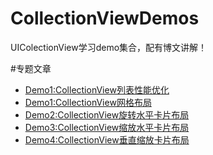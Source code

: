 # CollectionViewDemos

UIColectionView学习demo集合，配有博文讲解！

#专题文章

* [Demo1:CollectionView列表性能优化](http://www.henishuo.com/collectionview-performace/)
* [Demo1:CollectionView网格布局](http://www.henishuo.com/collectionview-grid-layout/)
* [Demo2:CollectionView旋转水平卡片布局](http://www.henishuo.com/collectiontion-card-layout/)
* [Demo3:CollectionView缩放水平卡片布局](http://www.henishuo.com/collectionview-flowlayout-card-scale/)
* [Demo4:CollectionView垂直缩放卡片布局](http://www.henishuo.com/collectionview-vertical-scale-card/)


